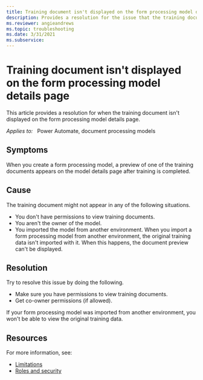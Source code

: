 ```yaml
---
title: Training document isn't displayed on the form processing model details page
description: Provides a resolution for the issue that the training document isn't shown on the form processing model details page.
ms.reviewer: angieandrews
ms.topic: troubleshooting
ms.date: 3/31/2021
ms.subservice: 
---
```


# Training document isn't displayed on the form processing model details page

This article provides a resolution for when the training document isn't displayed on the form processing model details page.

_Applies to:_ &nbsp; Power Automate, document processing models

## Symptoms

When you create a form processing model, a preview of one of the training documents appears on the model details page after training is completed.

## Cause

The training document might not appear in any of the following situations.

- You don't have permissions to view training documents.
- You aren't the owner of the model.
- You imported the model from another environment. When you import a form processing model from another environment, the original training data isn't imported with it. When this happens, the document preview can't be displayed.

## Resolution

Try to resolve this issue by doing the following.

- Make sure you have permissions to view training documents.
- Get co-owner permissions (if allowed).

If your form processing model was imported from another environment, you won't be able to view the original training data.

## Resources

For more information, see:

- [Limitations](/ai-builder/distribute-model#limitations)
- [Roles and security](/ai-builder/security#roles)
